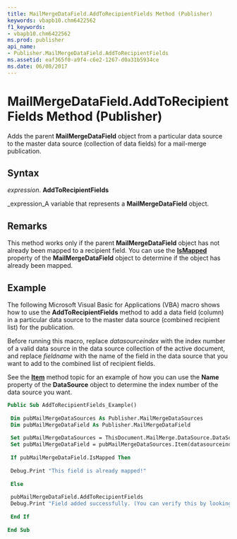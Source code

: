 ```yaml
---
title: MailMergeDataField.AddToRecipientFields Method (Publisher)
keywords: vbapb10.chm6422562
f1_keywords:
- vbapb10.chm6422562
ms.prod: publisher
api_name:
- Publisher.MailMergeDataField.AddToRecipientFields
ms.assetid: eaf365f0-a9f4-c6e2-1267-d0a31b5934ce
ms.date: 06/08/2017
---
```



# MailMergeDataField.AddToRecipientFields Method (Publisher)

Adds the parent **MailMergeDataField** object from a particular data source to the master data source (collection of data fields) for a mail-merge publication.


## Syntax

 _expression_. **AddToRecipientFields**

 _expression_A variable that represents a **MailMergeDataField** object.


## Remarks

This method works only if the parent **MailMergeDataField** object has not already been mapped to a recipient field. You can use the **[IsMapped](mailmergedatafield-ismapped-property-publisher.md)** property of the **MailMergeDataField** object to determine if the object has already been mapped.


## Example

The following Microsoft Visual Basic for Applications (VBA) macro shows how to use the **AddToRecipientFields** method to add a data field (column) in a particular data source to the master data source (combined recipient list) for the publication.

Before running this macro, replace  _datasourceindex_ with the index number of a valid data source in the data source collection of the active document, and replace _fieldname_ with the name of the field in the data source that you want to add to the combined list of recipient fields.

See the **[Item](mailmergedatasources-item-method-publisher.md)** method topic for an example of how you can use the **Name** property of the **DataSource** object to determine the index number of the data source you want.




```vb
Public Sub AddToRecipientFields_Example() 
 
 Dim pubMailMergeDataSources As Publisher.MailMergeDataSources 
 Dim pubMailMergeDataField As Publisher.MailMergeDataField 
 
 Set pubMailMergeDataSources = ThisDocument.MailMerge.DataSource.DataSources 
 Set pubMailMergeDataField = pubMailMergeDataSources.Item(datasourceindex).DataFields.Item("fieldname") 
 
 If pubMailMergeDataField.IsMapped Then 
 
 Debug.Print "This field is already mapped!" 
 
 Else 
 
 pubMailMergeDataField.AddToRecipientFields 
 Debug.Print "Field added successfully. (You can verify this by looking at the recipient or product list in the UI.)" 
 
 End If 
 
End Sub
```


